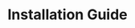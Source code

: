 ---
categories: ["Masterstroke"]
tags: ["docs"] 
title: "Installation Guide"
linkTitle: "Installation Guide"
weight: 3
description: >
  Step-by-step instructions on how to install Masterstroke.
---